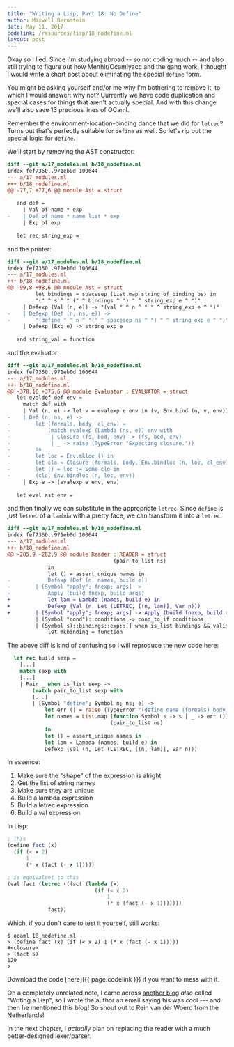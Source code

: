 ```yaml
---
title: "Writing a Lisp, Part 18: No Define"
author: Maxwell Bernstein
date: May 11, 2017
codelink: /resources/lisp/18_nodefine.ml
layout: post
---
```


Okay so I lied. Since I'm studying abroad -- so not coding much -- and also
still trying to figure out how Menhir/Ocamlyacc and the gang work, I thought I
would write a short post about eliminating the special `define` form.

You might be asking yourself and/or me why I'm bothering to remove it, to which
I would answer: why not? Currently we have code duplication and special cases
for things that aren't actually special. And with this change we'll also save
13 precious lines of OCaml.

Remember the environment-location-binding dance that we did for `letrec`? Turns
out that's perfectly suitable for `define` as well. So let's rip out the
special logic for `define`.

We'll start by removing the AST constructor:

```diff 
diff --git a/17_modules.ml b/18_nodefine.ml
index fef7360..971eb0d 100644
--- a/17_modules.ml
+++ b/18_nodefine.ml
@@ -77,7 +77,6 @@ module Ast = struct
 
   and def =
     | Val of name * exp
-    | Def of name * name list * exp
     | Exp of exp
 
   let rec string_exp =
```

and the printer:

```diff
diff --git a/17_modules.ml b/18_nodefine.ml
index fef7360..971eb0d 100644
--- a/17_modules.ml
+++ b/18_nodefine.ml
@@ -99,8 +98,6 @@ module Ast = struct
         let bindings = spacesep (List.map string_of_binding bs) in
         "(" ^ s ^ " (" ^ bindings ^ ") " ^ string_exp e ^ ")"
     | Defexp (Val (n, e)) -> "(val " ^ n ^ " " ^ string_exp e ^ ")"
-    | Defexp (Def (n, ns, e)) ->
-        "(define " ^ n ^ "(" ^ spacesep ns ^ ") " ^ string_exp e ^ ")"
     | Defexp (Exp e) -> string_exp e
 
   and string_val = function
```

and the evaluator:

```diff
diff --git a/17_modules.ml b/18_nodefine.ml
index fef7360..971eb0d 100644
--- a/17_modules.ml
+++ b/18_nodefine.ml
@@ -378,16 +375,6 @@ module Evaluator : EVALUATOR = struct
   let evaldef def env =
     match def with
     | Val (n, e) -> let v = evalexp e env in (v, Env.bind (n, v, env))
-    | Def (n, ns, e) ->
-        let (formals, body, cl_env) =
-            (match evalexp (Lambda (ns, e)) env with
-             | Closure (fs, bod, env) -> (fs, bod, env)
-             | _ -> raise (TypeError "Expecting closure."))
-        in
-        let loc = Env.mkloc () in
-        let clo = Closure (formals, body, Env.bindloc (n, loc, cl_env)) in
-        let () = loc := Some clo in
-        (clo, Env.bindloc (n, loc, env))
     | Exp e -> (evalexp e env, env)
 
   let eval ast env =

```

and then finally we can substitute in the appropriate `letrec`. Since `define`
is just `letrec` of a `lambda` with a pretty face, we can transform it into a
`letrec`:

```diff
diff --git a/17_modules.ml b/18_nodefine.ml
index fef7360..971eb0d 100644
--- a/17_modules.ml
+++ b/18_nodefine.ml
@@ -285,9 +282,9 @@ module Reader : READER = struct
                                  (pair_to_list ns)
             in
             let () = assert_unique names in
-            Defexp (Def (n, names, build e))
-        | [Symbol "apply"; fnexp; args] ->
-            Apply (build fnexp, build args)
+            let lam = Lambda (names, build e) in
+            Defexp (Val (n, Let (LETREC, [(n, lam)], Var n)))
+        | [Symbol "apply"; fnexp; args] -> Apply (build fnexp, build args)
         | (Symbol "cond")::conditions -> cond_to_if conditions
         | (Symbol s)::bindings::exp::[] when is_list bindings && valid_let s ->
             let mkbinding = function
```

The above diff is kind of confusing so I will reproduce the new code here:

```ocaml
  let rec build sexp =
    [...]
    match sexp with
    [...]
    | Pair _ when is_list sexp ->
        (match pair_to_list sexp with
        [...]
        | [Symbol "define"; Symbol n; ns; e] ->
            let err () = raise (TypeError "(define name (formals) body)") in
            let names = List.map (function Symbol s -> s | _ -> err ())
                                 (pair_to_list ns)
            in
            let () = assert_unique names in
            let lam = Lambda (names, build e) in
            Defexp (Val (n, Let (LETREC, [(n, lam)], Var n)))
```

In essence:

1. Make sure the "shape" of the expression is alright
2. Get the list of string names
3. Make sure they are unique
4. Build a lambda expression
5. Build a letrec expression
6. Build a val expression

In Lisp:

```scheme
; This
(define fact (x)
  (if (< x 2)
      1
      (* x (fact (- x 1)))))

; is equivalent to this
(val fact (letrec ((fact (lambda (x)
                            (if (< x 2)
                                1
                                (* x (fact (- x 1)))))))
             fact))
```

Which, if you don't care to test it yourself, still works:

```
$ ocaml 18_nodefine.ml
> (define fact (x) (if (< x 2) 1 (* x (fact (- x 1)))))
#<closure>
> (fact 5)
120
> 
```

Download the code [here]({{ page.codelink }}) if you want to mess with it.

On a completely unrelated note, I came across [another blog][rein-lisp] *also*
called "Writing a Lisp", so I wrote the author an email saying his was cool ---
and then he mentioned this blog! So shout out to Rein van der Woerd from the
Netherlands!

In the next chapter, I *actually* plan on replacing the reader with a much
better-designed lexer/parser.

[rein-lisp]: http://web.archive.org/web/20180825200936/http://www.reinvanderwoerd.nl/blog/2017/04/21/writing-a-lisp-debugger

